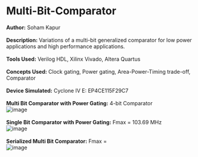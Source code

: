 # Multi-Bit-Comparator

**Author:** Soham Kapur
</br> </br>
**Description:** Variations of a multi-bit generalized comparator for low power applications and high performance applications.
</br></br>
**Tools Used:** Verilog HDL, Xilinx Vivado, Altera Quartus
</br> </br>
**Concepts Used:** Clock gating, Power gating, Area-Power-Timing trade-off, Comparator
</br> </br>
**Device Simulated:** Cyclone IV E: EP4CE115F29C7
</br> </br>
**Multi Bit Comparator with Power Gating:** 4-bit Comparator
</br>
![image](https://github.com/user-attachments/assets/83017971-f21f-4b3d-ba02-daf77f90432b)
</br> </br>
**Single Bit Comparator with Power Gating:** Fmax = 103.69 MHz
</br>
![image](https://github.com/user-attachments/assets/ba54a9f9-df3f-4b8d-9bd7-729253db7038)
</br> </br>
**Serialized Multi Bit Comparator:** Fmax = 
</br>
![image](https://github.com/user-attachments/assets/b2a5f4ec-df47-471a-b8e5-57943ccd9b0a)
